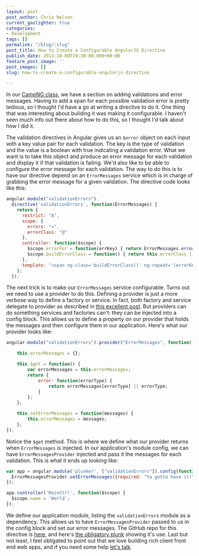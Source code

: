 ```yaml
---
layout: post
post_author: Chris Nelson
current_gaslighter: true
categories:
- Development
tags: []
permalink: "/blog/:slug"
post_title: How to Create a Configurable AngularJS Directive
publish_date: 2013-10-09T19:30:00.000+00:00
feature_post_image: ''
post_images: []
slug: how-to-create-a-configurable-angularjs-directive

---
```

In our [CampNG class](http://gaslight.co/training/courses/2), we have a section on adding validations and error messages. Having to add a span for each possible validation error is pretty tedious, so I thought I'd have a go at writing a directive to do it. One thing that was interesting about building it was making it configurable. I haven't seen much info out there about how to do this, so I thought I'd talk about how I did it.

The validation directives in Angular gives us an `$error` object on each input with a key value pair for each validation. The key is the type of validation and the value is a boolean with true indicating a validation error. What we want is to take this object and produce an error message for each validation and display it if that validation is failing. We'd also like to be able to configure the error message for each validation. The way to do this is to have our directive depend on an `ErrorMessages` service which is in charge of grabbing the error message for a given validation. The directive code looks like this:

````javascript
angular.module("validationErrors").
  directive('validationErrors', function(ErrorMessages) {
    return {
      restrict: "A",
      scope: {
        errors: "=",
        errorClass: "@"
      },
      controller: function($scope) {
        $scope.errorFor = function(errKey) { return ErrorMessages.error(errKey);};
        $scope.buildErrorClass = function() { return this.errorClass || "inline-help text-error"; }
      },
      template: "<span ng-class='buildErrorClass()' ng-repeat='(errorKey, isError) in errors' ng-show='isError'>{% raw %}{{errorFor(errorKey)}}{% endraw %}</span>"
    };
  });
````

The next trick is to make our `ErrorMessages` service configurable. Turns out we need to use a provider to do this. Defining a provider is just a more verbose way to define a factory or service. In fact, both factory and service delegate to provider as described in [this excellent post](http://iffycan.blogspot.com/2013/05/angular-service-or-factory.html). But providers can do something services and factories can't: they can be injected into a config block. This allows us to define a property on our provider that holds the messages and then configure them in our application. Here's what our provider looks like:

````javascript
angular.module("validationErrors").provider("ErrorMessages", function() {

    this.errorMessages = {};

    this.$get = function() {
        var errorMessages = this.errorMessages;
        return {
            error: function(errorType) {
                return errorMessages[errorType] || errorType;
            }
        };
    };

    this.setErrorMessages = function(messages) {
        this.errorMessages = messages;
    };
});
````

Notice the `$get` method. This is where we define what our provider returns when `ErrorMessages` is injected. In our application's module config, we can have `ErrorMessagesProvider` injected and pass it the messages for each validation. This is what it ends up looking like:

````javascript
var app = angular.module('plunker', ["validationErrors"]).config(function(ErrorMessagesProvider) {
  ErrorMessagesProvider.setErrorMessages({required: "Ya gotta have it!"});
});

app.controller('MainCtrl', function($scope) {
  $scope.name = 'World';
});
````
We define our application module, listing the `validationErrors` module as a dependency. This allows us to have `ErrorMessagesProvider` passed to us in the config block and set our error messages. The GitHub repo for this directive is [here](https://github.com/gaslight/ng-validation-errors), and here's [the obligatory plunk](http://plnkr.co/edit/51dEq9) showing it's use. Last but not least, I feel obligated to point out that we love building rich client front end web apps, and if you need some help [let's talk](mailto:hello@gaslight.co).

